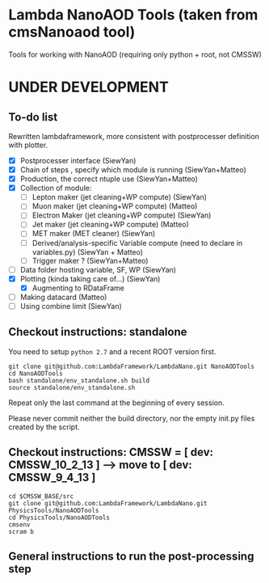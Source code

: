 # Lambda NanoAOD Tools (taken from cmsNanoaod tool)
Tools for working with NanoAOD (requiring only python + root, not CMSSW)

# UNDER DEVELOPMENT

## To-do list

  Rewritten lambdaframework, more consistent with postprocesser definition with plotter.

 - [x] Postprocesser interface (SiewYan)
 - [x] Chain of steps , specify which module is running (SiewYan+Matteo)
 - [x] Production, the correct ntuple use (SiewYan+Matteo)
 - [x] Collection of module:
    - [ ] Lepton maker (jet cleaning+WP compute) (SiewYan)
    - [ ] Muon maker (jet cleaning+WP compute) (Matteo)
    - [ ] Electron Maker (jet cleaning+WP compute) (SiewYan)
    - [ ] Jet maker (jet cleaning+WP compute) (Matteo)
    - [ ] MET maker (MET cleaner) (SiewYan)
    - [ ] Derived/analysis-specific Variable compute (need to declare in variables.py) (SiewYan + Matteo)
    - [ ] Trigger maker ? (SiewYan+Matteo)
 - [ ] Data folder hosting variable, SF, WP (SiewYan)
 - [x] Plotting (kinda taking care of...) (SiewYan)
    - [x] Augmenting to RDataFrame
 - [ ] Making datacard (Matteo)
 - [ ] Using combine limit (SiewYan)

## Checkout instructions: standalone

You need to setup ```python 2.7``` and a recent ROOT version first.

    git clone git@github.com:LambdaFramework/LambdaNano.git NanoAODTools
    cd NanoAODTools
    bash standalone/env_standalone.sh build
    source standalone/env_standalone.sh

Repeat only the last command at the beginning of every session.

Please never commit neither the build directory, nor the empty init.py files created by the script.

## Checkout instructions: CMSSW = [ dev: CMSSW_10_2_13 ] --> move to [ dev: CMSSW_9_4_13 ]

    cd $CMSSW_BASE/src
    git clone git@github.com:LambdaFramework/LambdaNano.git PhysicsTools/NanoAODTools
    cd PhysicsTools/NanoAODTools
    cmsenv
    scram b

## General instructions to run the post-processing step

